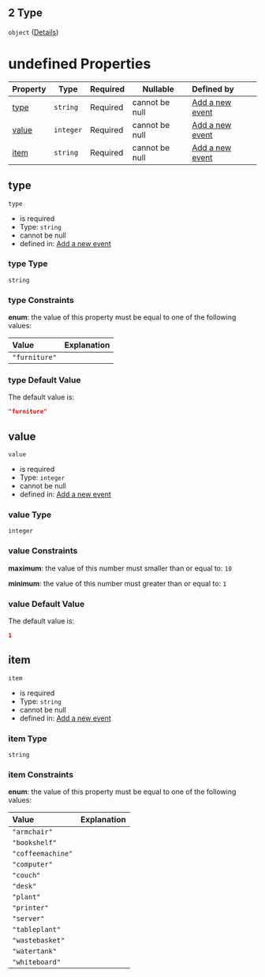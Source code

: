 ## 2 Type

`object` ([Details](add-event-anyof-scheduled-event-properties-conditions-items-anyof-2.md))

# undefined Properties

| Property        | Type      | Required | Nullable       | Defined by                                                                                                                                                                                |
| :-------------- | --------- | -------- | -------------- | :---------------------------------------------------------------------------------------------------------------------------------------------------------------------------------------- |
| [type](#type)   | `string`  | Required | cannot be null | [Add a new event](add-event-anyof-scheduled-event-properties-conditions-items-anyof-2-properties-type.md "add-event.json#/anyOf/1/properties/conditions/items/anyOf/2/properties/type")   |
| [value](#value) | `integer` | Required | cannot be null | [Add a new event](add-event-anyof-scheduled-event-properties-conditions-items-anyof-2-properties-value.md "add-event.json#/anyOf/1/properties/conditions/items/anyOf/2/properties/value") |
| [item](#item)   | `string`  | Required | cannot be null | [Add a new event](add-event-anyof-scheduled-event-properties-conditions-items-anyof-2-properties-item.md "add-event.json#/anyOf/1/properties/conditions/items/anyOf/2/properties/item")   |

## type




`type`

-   is required
-   Type: `string`
-   cannot be null
-   defined in: [Add a new event](add-event-anyof-scheduled-event-properties-conditions-items-anyof-2-properties-type.md "add-event.json#/anyOf/1/properties/conditions/items/anyOf/2/properties/type")

### type Type

`string`

### type Constraints

**enum**: the value of this property must be equal to one of the following values:

| Value         | Explanation |
| :------------ | ----------- |
| `"furniture"` |             |

### type Default Value

The default value is:

```json
"furniture"
```

## value




`value`

-   is required
-   Type: `integer`
-   cannot be null
-   defined in: [Add a new event](add-event-anyof-scheduled-event-properties-conditions-items-anyof-2-properties-value.md "add-event.json#/anyOf/1/properties/conditions/items/anyOf/2/properties/value")

### value Type

`integer`

### value Constraints

**maximum**: the value of this number must smaller than or equal to: `10`

**minimum**: the value of this number must greater than or equal to: `1`

### value Default Value

The default value is:

```json
1
```

## item




`item`

-   is required
-   Type: `string`
-   cannot be null
-   defined in: [Add a new event](add-event-anyof-scheduled-event-properties-conditions-items-anyof-2-properties-item.md "add-event.json#/anyOf/1/properties/conditions/items/anyOf/2/properties/item")

### item Type

`string`

### item Constraints

**enum**: the value of this property must be equal to one of the following values:

| Value             | Explanation |
| :---------------- | ----------- |
| `"armchair"`      |             |
| `"bookshelf"`     |             |
| `"coffeemachine"` |             |
| `"computer"`      |             |
| `"couch"`         |             |
| `"desk"`          |             |
| `"plant"`         |             |
| `"printer"`       |             |
| `"server"`        |             |
| `"tableplant"`    |             |
| `"wastebasket"`   |             |
| `"watertank"`     |             |
| `"whiteboard"`    |             |
